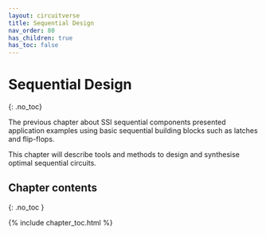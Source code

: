 ```yaml
---
layout: circuitverse
title: Sequential Design
nav_order: 80
has_children: true
has_toc: false
---
```



# Sequential Design
{: .no_toc}

The previous chapter about SSI sequential components presented application examples using basic sequential building blocks such as latches and flip-flops.

This chapter will describe tools and methods to design and synthesise optimal sequential circuits.


## Chapter contents
{: .no_toc }

{% include chapter_toc.html %}
